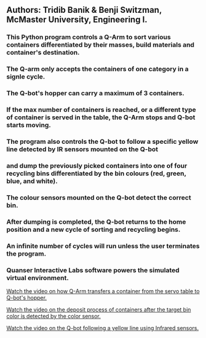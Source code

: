 ## Authors: Tridib Banik & Benji Switzman, McMaster University, Engineering I.

### This Python program controls a Q-Arm to sort various containers differentiated by their masses, build materials and container's destination. 

### The Q-arm only accepts the containers of one category in a signle cycle.

### The Q-bot's hopper can carry a maximum of 3 containers.

### If the max number of containers is reached, or a different type of container is served in the table, the Q-Arm stops and Q-bot starts moving.

### The program also controls the Q-bot to follow a specific yellow line detected by IR sensors mounted on the Q-bot 
### and dump the previously picked containers into one of four recycling bins differentiated by the bin colours (red, green, blue, and white). 

### The colour sensors mounted on the Q-bot detect the correct bin. 

### After dumping is completed, the Q-bot returns to the home position and a new cycle of sorting and recycling begins.

### An infinite number of cycles will run unless the user terminates the program. 

### Quanser Interactive Labs software powers the simulated virtual environment.

[Watch the video on how Q-Arm transfers a container from the servo table to Q-bot's hopper.](./ServoTable_to_Hopper.mp4)

[Watch the video on the deposit process of containers after the target bin color is detected by the color sensor.](./DepositContainers_to_TargetBin.mp4)

[Watch the video on the Q-bot following a yellow line using Infrared sensors.](./Q-Bot_Movements_using_IR_sensors.mp4)
